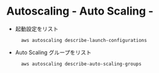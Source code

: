 # Autoscaling - Auto Scaling -

* 起動設定をリスト

        aws autoscaling describe-launch-configurations

* Auto Scaling グループをリスト

        aws autoscaling describe-auto-scaling-groups

